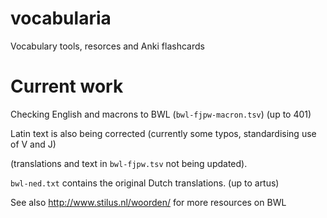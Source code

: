 # vocabularia
Vocabulary tools, resorces and Anki flashcards

# Current work
Checking English and macrons to BWL (`bwl-fjpw-macron.tsv`) (up to 401)

Latin text is also being corrected (currently some typos, standardising use of V and J)

(translations and text in `bwl-fjpw.tsv` not being updated).

```bwl-ned.txt``` contains the original Dutch translations. (up to artus)

See also http://www.stilus.nl/woorden/ for more resources on BWL

